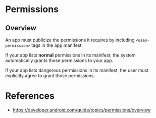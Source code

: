 # Permissions

## Overview

An app must publicize the permissions it requires by including
`<uses-permission>` tags in the app manifest.

If your app lists **normal** permissions in its manifest, the system
automatically grants those permissions to your app.

If your app lists dangerous permissions in its manifest, the user must
explicitly agree to grant those permissions.

# References

- https://developer.android.com/guide/topics/permissions/overview
